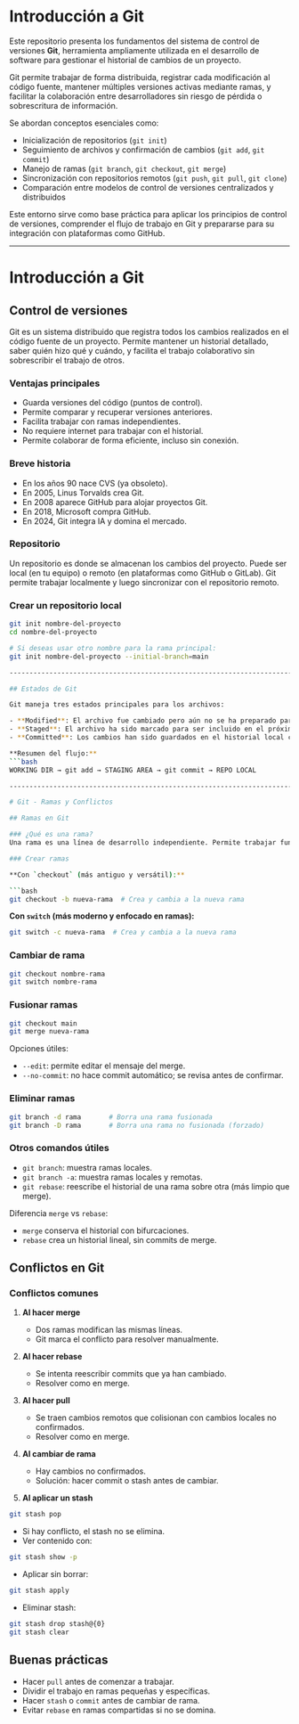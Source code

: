 # Introducción a Git

Este repositorio presenta los fundamentos del sistema de control de versiones **Git**, herramienta ampliamente utilizada en el desarrollo de software para gestionar el historial de cambios de un proyecto.

Git permite trabajar de forma distribuida, registrar cada modificación al código fuente, mantener múltiples versiones activas mediante ramas, y facilitar la colaboración entre desarrolladores sin riesgo de pérdida o sobrescritura de información.

Se abordan conceptos esenciales como:

- Inicialización de repositorios (`git init`)
- Seguimiento de archivos y confirmación de cambios (`git add`, `git commit`)
- Manejo de ramas (`git branch`, `git checkout`, `git merge`)
- Sincronización con repositorios remotos (`git push`, `git pull`, `git clone`)
- Comparación entre modelos de control de versiones centralizados y distribuidos

Este entorno sirve como base práctica para aplicar los principios de control de versiones, comprender el flujo de trabajo en Git y prepararse para su integración con plataformas como GitHub.

----------------------------------------------------------------------------------------------------------

# Introducción a Git
## Control de versiones

Git es un sistema distribuido que registra todos los cambios realizados en el código fuente de un proyecto. Permite mantener un historial detallado, saber quién hizo qué y cuándo, y facilita el trabajo colaborativo sin sobrescribir el trabajo de otros.

### Ventajas principales

- Guarda versiones del código (puntos de control).
- Permite comparar y recuperar versiones anteriores.
- Facilita trabajar con ramas independientes.
- No requiere internet para trabajar con el historial.
- Permite colaborar de forma eficiente, incluso sin conexión.

### Breve historia

- En los años 90 nace CVS (ya obsoleto).
- En 2005, Linus Torvalds crea Git.
- En 2008 aparece GitHub para alojar proyectos Git.
- En 2018, Microsoft compra GitHub.
- En 2024, Git integra IA y domina el mercado.

### Repositorio

Un repositorio es donde se almacenan los cambios del proyecto. Puede ser local (en tu equipo) o remoto (en plataformas como GitHub o GitLab). Git permite trabajar localmente y luego sincronizar con el repositorio remoto.

### Crear un repositorio local

```bash
git init nombre-del-proyecto
cd nombre-del-proyecto

# Si deseas usar otro nombre para la rama principal:
git init nombre-del-proyecto --initial-branch=main

----------------------------------------------------------------------------------------------------------

## Estados de Git

Git maneja tres estados principales para los archivos:

- **Modified**: El archivo fue cambiado pero aún no se ha preparado para confirmación. Si es nuevo y no está siendo rastreado, se considera "untracked".
- **Staged**: El archivo ha sido marcado para ser incluido en el próximo commit (usando `git add`).
- **Committed**: Los cambios han sido guardados en el historial local con `git commit`.

**Resumen del flujo:**
```bash
WORKING DIR → git add → STAGING AREA → git commit → REPO LOCAL

----------------------------------------------------------------------------------------------------------

# Git - Ramas y Conflictos

## Ramas en Git

### ¿Qué es una rama?
Una rama es una línea de desarrollo independiente. Permite trabajar funcionalidades o arreglos sin afectar el código principal (`main` o `master`).

### Crear ramas

**Con `checkout` (más antiguo y versátil):**

```bash
git checkout -b nueva-rama  # Crea y cambia a la nueva rama
```

**Con `switch` (más moderno y enfocado en ramas):**

```bash
git switch -c nueva-rama  # Crea y cambia a la nueva rama
```

### Cambiar de rama

```bash
git checkout nombre-rama
git switch nombre-rama
```

### Fusionar ramas

```bash
git checkout main
git merge nueva-rama
```

Opciones útiles:
- `--edit`: permite editar el mensaje del merge.
- `--no-commit`: no hace commit automático; se revisa antes de confirmar.

### Eliminar ramas

```bash
git branch -d rama       # Borra una rama fusionada
git branch -D rama       # Borra una rama no fusionada (forzado)
```

### Otros comandos útiles

- `git branch`: muestra ramas locales.
- `git branch -a`: muestra ramas locales y remotas.
- `git rebase`: reescribe el historial de una rama sobre otra (más limpio que merge).

Diferencia `merge` vs `rebase`:
- `merge` conserva el historial con bifurcaciones.
- `rebase` crea un historial lineal, sin commits de merge.

## Conflictos en Git

### Conflictos comunes

1. **Al hacer merge**
   - Dos ramas modifican las mismas líneas.
   - Git marca el conflicto para resolver manualmente.

2. **Al hacer rebase**
   - Se intenta reescribir commits que ya han cambiado.
   - Resolver como en merge.

3. **Al hacer pull**
   - Se traen cambios remotos que colisionan con cambios locales no confirmados.
   - Resolver como en merge.

4. **Al cambiar de rama**
   - Hay cambios no confirmados.
   - Solución: hacer commit o stash antes de cambiar.

5. **Al aplicar un stash**

```bash
git stash pop
```

- Si hay conflicto, el stash no se elimina.
- Ver contenido con:

```bash
git stash show -p
```

- Aplicar sin borrar:

```bash
git stash apply
```

- Eliminar stash:

```bash
git stash drop stash@{0}
git stash clear
```

## Buenas prácticas

- Hacer `pull` antes de comenzar a trabajar.
- Dividir el trabajo en ramas pequeñas y específicas.
- Hacer `stash` o `commit` antes de cambiar de rama.
- Evitar `rebase` en ramas compartidas si no se domina.

